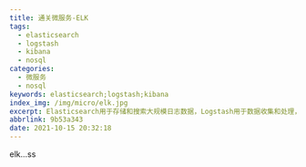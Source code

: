 ```yaml
---
title: 通关微服务-ELK
tags:
  - elasticsearch
  - logstash
  - kibana
  - nosql
categories:
  - 微服务
  - nosql
keywords: elasticsearch;logstash;kibana
index_img: /img/micro/elk.jpg
excerpt: Elasticsearch用于存储和搜索大规模日志数据，Logstash用于数据收集和处理，Kibana用于数据可视化和分析。ELK帮助组织实时监控和分析应用程序日志，提供洞察力和故障排除，用于应用性能优化和安全监控。
abbrlink: 9b53a343
date: 2021-10-15 20:32:18
---
```

elk...ss